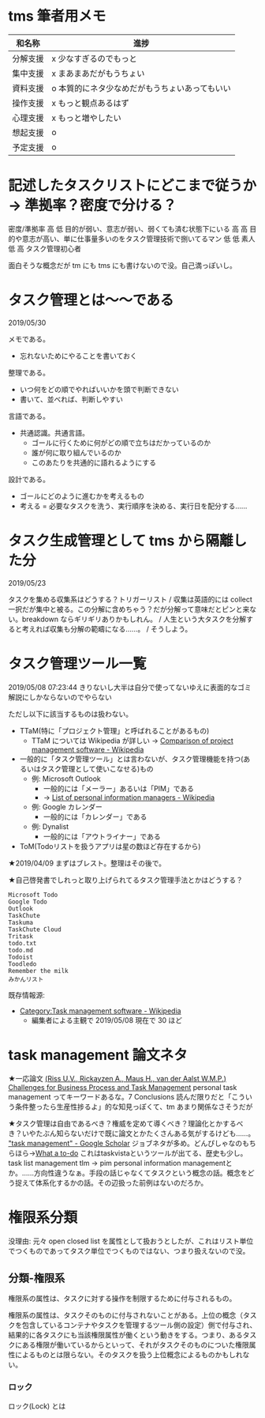 
# tms 筆者用メモ

| 和名称   | 進捗 |
| -------- | ---------- |
| 分解支援 | x 少なすぎるのでもっと|
| 集中支援 | x まあまあだがもうちょい |
| 資料支援 | o 本質的にネタ少なめだがもうちょいあってもいい |
| 操作支援 | x もっと観点あるはず |
| 心理支援 | x もっと増やしたい |
| 想起支援 | o |
| 予定支援 | o |

# 記述したタスクリストにどこまで従うか → 準拠率？密度で分ける？
密度/準拠率
高   低       目的が弱い、意志が弱い、弱くても済む状態下にいる
高   高       目的や意志が高い、単に仕事量多いのをタスク管理技術で捌いてるマン
低   低       素人
低   高       タスク管理初心者

面白そうな概念だが tm にも tms にも書けないので没。自己満っぽいし。

# タスク管理とは～～である
2019/05/30 

メモである。

- 忘れないためにやることを書いておく

整理である。

- いつ何をどの順でやればいいかを頭で判断できない
- 書いて、並べれば、判断しやすい

言語である。

- 共通認識。共通言語。
  - ゴールに行くために何がどの順で立ちはだかっているのか
  - 誰が何に取り組んでいるのか
  - このあたりを共通的に語れるようにする

設計である。

- ゴールにどのように進むかを考えるもの
- 考える = 必要なタスクを洗う、実行順序を決める、実行日を配分する……

# タスク生成管理として tms から隔離した分
2019/05/23

タスクを集める収集系はどうする？トリガーリスト / 収集は英語的には collect 一択だが集中と被る。この分解に含めちゃう？だが分解って意味だとピンと来ない。breakdown ならギリギリありかもしれん。 / 人生という大タスクを分解すると考えれば収集も分解の範疇になる……。 / そうしよう。

# タスク管理ツール一覧
2019/05/08 07:23:44 きりないし大半は自分で使ってないゆえに表面的なゴミ解説にしかならないのでやらない

ただし以下に該当するものは扱わない。

- TTaM(特に「プロジェクト管理」と呼ばれることがあるもの)
  - TTaM については Wikipedia が詳しい → [Comparison of project management software - Wikipedia](https://en.wikipedia.org/wiki/Comparison_of_project_management_software)
- 一般的に「タスク管理ツール」とは言わないが、タスク管理機能を持つ(あるいはタスク管理として使いこなせる)もの
  - 例: Microsoft Outlook
    - 一般的には「メーラー」あるいは「PIM」である
    - → [List of personal information managers - Wikipedia](https://en.wikipedia.org/wiki/List_of_personal_information_managers)
  - 例: Google カレンダー
    - 一般的には「カレンダー」である
  - 例: Dynalist 
    - 一般的には「アウトライナー」である
- ToM(Todoリストを扱うアプリは星の数ほど存在するから)

★2019/04/09 まずはブレスト。整理はその後で。

★自己啓発書でしれっと取り上げられてるタスク管理手法とかはどうする？

```
Microsoft Todo
Google Todo
Outlook
TaskChute
Taskuma
TaskChute Cloud
Tritask
todo.txt
todo.md
Todoist
Toodledo
Remember the milk
みかんリスト
```

既存情報源:

- [Category:Task management software - Wikipedia](https://en.wikipedia.org/wiki/Category:Task_management_software)
  - 編集者による主観で 2019/05/08 現在で 30 ほど

# task management 論文ネタ
★一応論文 [(Riss U.V., Rickayzen A., Maus H., van der Aalst W.M.P.) Challenges for Business Process and Task Management](http://www.jucs.org/jukm_0_2/riss/jukm_0_2_77_100_riss.html) personal task management ってキーワードあるな。7 Conclusions 読んだ限りだと「こういう条件整ったら生産性捗るよ」的な知見っぽくて、tm あまり関係なさそうだが

★タスク管理は自由であるべき？権威を定めて導くべき？理論化とかするべき？いやたぶん知らないだけで既に論文とかたくさんある気がするけども……。 ["task management" - Google Scholar](https://scholar.google.co.jp/scholar?hl=ja&as_sdt=0%2C5&q=%22task+management%22&btnG=) ジョブネタが多め。どんぴしゃなのもちらほら→[What a to-do](https://dl.acm.org/citation.cfm?id=985785) これはtaskvistaというツールが出てる、歴史も少し。task list management tlm → pim personal information managementとか。……方向性違うなぁ。手段の話じゃなくてタスクという概念の話。概念をどう捉えて体系化するかの話。その辺扱った前例はないのだろか。

# 権限系分類
没理由: 元々 open closed list を属性として扱おうとしたが、これはリスト単位でつくものであってタスク単位でつくものではない、つまり扱えないので没。

## 分類-権限系
権限系の属性は、タスクに対する操作を制限するために付与されるもの。

権限系の属性は、タスクそのものに付与されないことがある。上位の概念（タスクを包含しているコンテナやタスクを管理するツール側の設定）側で付与され、結果的に各タスクにも当該権限属性が働くという動きをする。つまり、あるタスクにある権限が働いているからといって、それがタスクそのものについた権限属性によるものとは限らない。そのタスクを扱う上位概念によるものかもしれない。

### ロック
ロック(Lock) とは
